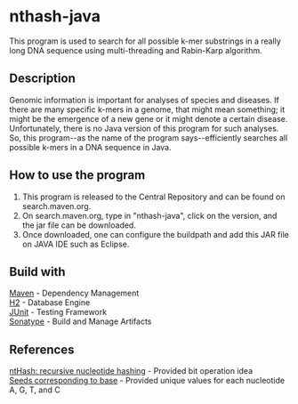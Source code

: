 # nthash-java
This program is used to search for all possible k-mer substrings in a really long DNA sequence using multi-threading and Rabin-Karp algorithm.

## Description
Genomic information is important for analyses of species and diseases. If there are many specific k-mers in a genome, that might mean something; it might be the emergence of a new gene or it might denote a certain disease. Unfortunately, there is no Java version of this program for such analyses. So, this program--as the name of the program says--efficiently searches all possible k-mers in a DNA sequence in Java.

## How to use the program
1. This program is released to the Central Repository and can be found on search.maven.org.
2. On search.maven.org, type in "nthash-java", click on the version, and the jar file can be downloaded.
3. Once downloaded, one can configure the buildpath and add this JAR file on JAVA IDE such as Eclipse.

## Build with
[Maven](https://maven.apache.org/) - Dependency Management <br />
[H2](https://www.h2database.com/html/main.html) - Database Engine <br />
[JUnit](https://junit.org/junit5/) - Testing Framework <br />
[Sonatype](https://www.sonatype.com/) - Build and Manage Artifacts <br />

## References
[ntHash: recursive nucleotide hashing](https://academic.oup.com/bioinformatics/article/32/22/3492/2525588) - Provided bit operation idea <br />
[Seeds corresponding to base](https://github.com/bcgsc/ntHash) - Provided unique values for each nucleotide A, G, T, and C <br />
